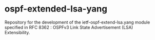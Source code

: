 # ospf-extended-lsa-yang
Repository for the development of the ietf-ospf-extend-lsa.yang module
specified in RFC 8362 : OSPFv3 Link State Advertisement (LSA) Extensibility.
